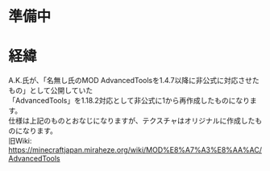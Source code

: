 # 準備中

# 経緯
A.K.氏が、「名無し氏のMOD AdvancedToolsを1.4.7以降に非公式に対応させたもの」として公開していた  
「AdvancedTools」を1.18.2対応として非公式に1から再作成したものになります。  
仕様は上記のものとおなじになりますが、テクスチャはオリジナルに作成したものになります。  
旧Wiki: https://minecraftjapan.miraheze.org/wiki/MOD%E8%A7%A3%E8%AA%AC/AdvancedTools  